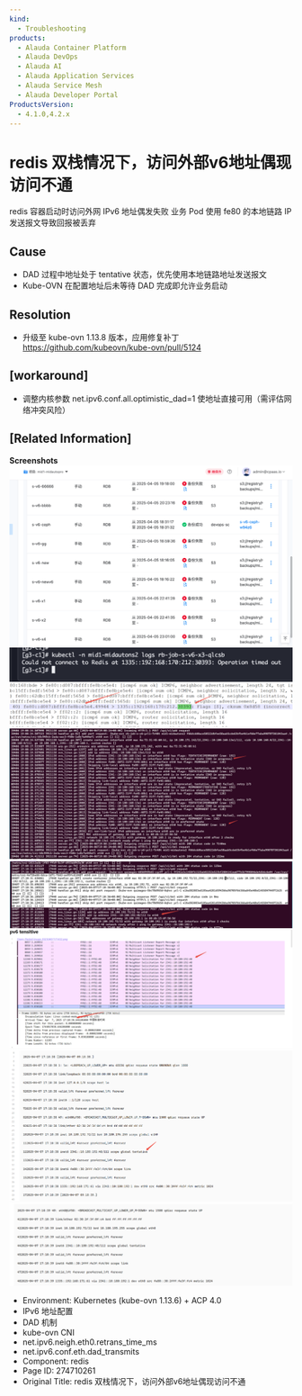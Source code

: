 ```yaml
---
kind:
  - Troubleshooting
products:
  - Alauda Container Platform
  - Alauda DevOps
  - Alauda AI
  - Alauda Application Services
  - Alauda Service Mesh
  - Alauda Developer Portal
ProductsVersion:
  - 4.1.0,4.2.x
---
```

<!-- A type of document that involves encountering a fault, diagnosing it, performing root cause analysis, and providing solutions. -->

# redis 双栈情况下，访问外部v6地址偶现访问不通

redis 容器启动时访问外网 IPv6 地址偶发失败 业务 Pod 使用 fe80 的本地链路 IP 发送报文导致回报被丢弃

## Cause
- DAD 过程中地址处于 tentative 状态，优先使用本地链路地址发送报文
- Kube-OVN 在配置地址后未等待 DAD 完成即允许业务启动

## Resolution
- 升级至 kube-ovn 1.13.8 版本，应用修复补丁 https://github.com/kubeovn/kube-ovn/pull/5124

## [workaround]
- 调整内核参数 net.ipv6.conf.all.optimistic_dad=1 使地址直接可用（需评估网络冲突风险）

## [Related Information]
**Screenshots**
![](assets/redis-shuang-zhan-qing-kuang-xia-fang-wen-wai-bu-v6di-zhi-ou-xian-fang-wen-bu-to/image-2025-4-8_13-46-33.png)
![](assets/redis-shuang-zhan-qing-kuang-xia-fang-wen-wai-bu-v6di-zhi-ou-xian-fang-wen-bu-to/image-2025-4-8_13-46-52.png)
![](assets/redis-shuang-zhan-qing-kuang-xia-fang-wen-wai-bu-v6di-zhi-ou-xian-fang-wen-bu-to/image-2025-4-8_13-48-56.png)
![](assets/redis-shuang-zhan-qing-kuang-xia-fang-wen-wai-bu-v6di-zhi-ou-xian-fang-wen-bu-to/image-2025-4-8_13-51-39.png)
![](assets/redis-shuang-zhan-qing-kuang-xia-fang-wen-wai-bu-v6di-zhi-ou-xian-fang-wen-bu-to/image-2025-4-8_14-8-34.png)
![](assets/redis-shuang-zhan-qing-kuang-xia-fang-wen-wai-bu-v6di-zhi-ou-xian-fang-wen-bu-to/image-2025-4-8_14-9-12.png)
![](assets/redis-shuang-zhan-qing-kuang-xia-fang-wen-wai-bu-v6di-zhi-ou-xian-fang-wen-bu-to/image-2025-4-8_14-10-21.png)
![](assets/redis-shuang-zhan-qing-kuang-xia-fang-wen-wai-bu-v6di-zhi-ou-xian-fang-wen-bu-to/image-2025-4-8_14-11-7.png)
- Environment: Kubernetes (kube-ovn 1.13.6) + ACP 4.0
- IPv6 地址配置
- DAD 机制
- kube-ovn CNI
- net.ipv6.neigh.eth0.retrans_time_ms
- net.ipv6.conf.eth.dad_transmits
- Component: redis
- Page ID: 274710261
- Original Title: redis 双栈情况下，访问外部v6地址偶现访问不通
